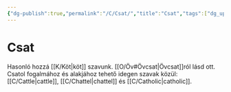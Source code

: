 ```yaml
---
{"dg-publish":true,"permalink":"/C/Csat/","title":"Csat","tags":["dg_uploaded"],"created":"2023-11-02T01:48","updated":"2023-11-02T04:20"}
---
```



# Csat

Hasonló hozzá [[K/Köt\|köt]] szavunk. [[O/Öv#Övcsat\|Övcsat]]ról lásd ott.  
Csatol fogalmához és alakjához tehető idegen szavak közül: [[C/Cattle\|cattle]], [[C/Chattel\|chattel]] és [[C/Catholic\|catholic]].  